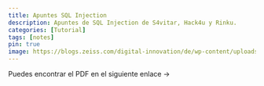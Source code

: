 ```yaml
---
title: Apuntes SQL Injection
description: Apuntes de SQL Injection de S4vitar, Hack4u y Rinku.
categories: [Tutorial]
tags: [notes]
pin: true
image: https://blogs.zeiss.com/digital-innovation/de/wp-content/uploads/sites/2/2020/05/201909_Security_SQL-Injection_1.png
---
```


Puedes encontrar el PDF en el siguiente enlace -> [](https://github.com/juanbelin/SQLI-Apuntes)